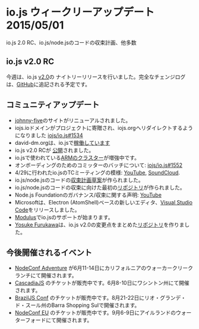 # io.js ウィークリーアップデート 2015/05/01
io.js 2.0 RC、io.js/node.jsのコードの収束計画、他多数

<!--
# io.js 2.0 release candidate
-->

## io.js v2.0 RC

<!--
This week we had one io.js nightly release , complete changelog will be found soon [on GitHub](https://github.com/iojs/io.js/blob/v1.x/CHANGELOG.md).
-->

今週は、io.js [v2.0](https://iojs.org/download/nightly/v2.0.0-nightly20150501b4ad5d7050/)の ナイトリーリリースを行いました。完全なチェンジログは、[GitHub](https://github.com/iojs/io.js/blob/v1.x/CHANGELOG.md)に追記される予定です。


<!--
### Community Updates
-->

## コミュニティアップデート

<!--
* New [johnny-five](http://johnny-five.io/) site launched.
* iojs.io domain was donated to the project and it will redirect to iojs.org [iojs/io.js#1534](https://github.com/iojs/io.js/issues/1534)
* david-dm.org is [now running](https://twitter.com/_alanshaw/status/592855646124531713) on iojs
* io.js v2.0 release candidate is [out](https://iojs.org/download/nightly/v2.0.0-nightly20150501b4ad5d7050/).
* io.js [ARM cluster](https://twitter.com/rvagg/status/593226114992087041) is growing.
* Onboarding another batch of committers [iojs/io.js#1552](https://github.com/iojs/io.js/issues/1552)
* io.js TC meeting 4/29 on [YouTube](https://www.youtube.com/watch?v=-e675TT4WEA) and [SoundCloud](https://twitter.com/dotproto/status/594145574204510208).
* io.js/node.js code [convergence plan draft](https://github.com/jasnell/dev-policy/blob/master/convergence.md).
* initial [repo](https://github.com/jasnell/node.js-convergence) for code convergence work for io.js/node.js.
* Node.js Foundation Governance/Convergence Call on [YouTube](https://www.youtube.com/watch?v=u9h0s3YtNAU).
* Microsoft releases new [Visual Studio Code](https://code.visualstudio.com/) based on Electron (AtomShell).
* io.js support coming to [Modulus](http://blog.modulus.io/upcoming-updates-for-nodejs-applications)
* Yosuke Furukawa created [iojs-new-features repo](https://github.com/yosuke-furukawa/iojs-new-features) with upcoming changes in io.js v2.0.
-->

* [johnny-five](http://johnny-five.io/)のサイトがリニューアルされました。
* iojs.ioドメインがプロジェクトに寄贈され、iojs.orgへリダイレクトするようになりました [iojs/io.js#1534](https://github.com/iojs/io.js/issues/1534)
* david-dm.orgは、io.jsで[稼働しています ](https://twitter.com/_alanshaw/status/592855646124531713)
* io.js v2.0 RCが [公開](https://iojs.org/download/nightly/v2.0.0-nightly20150501b4ad5d7050/)されました。
* io.jsで使われている[ARMのクラスター](https://twitter.com/rvagg/status/593226114992087041)が増強中です。
* オンボーディングのためのコミッターのバッチについて: [iojs/io.js#1552](https://github.com/iojs/io.js/issues/1552)
* 4/29に行われたio.jsのTCミーティングの模様: [YouTube](https://www.youtube.com/watch?v=-e675TT4WEA),  [SoundCloud](https://twitter.com/dotproto/status/594145574204510208).
* io.js/node.jsのコードの[収束計画草案](https://github.com/jasnell/dev-policy/blob/master/convergence.md)が作られました。
* io.js/node.jsのコードの収束に向けた最初の[リポジトリ](https://github.com/jasnell/node.js-convergence)が作られました。
* Node.js Foundationのガバナンス/収束に関する声明: [YouTube](https://www.youtube.com/watch?v=u9h0s3YtNAU)
* Microsoftは、Electron (AtomShell)ベースの新しいエディタ、[Visual Studio Code](https://code.visualstudio.com/)をリリースしました。
* [Modulus](http://blog.modulus.io/upcoming-updates-for-nodejs-applications)でio.jsのサポートが始まります。
* [Yosuke Furukawa](https://github.com/yosuke-furukawa)は、io.js v2.0の変更点をまとめた[リポジトリ](https://github.com/yosuke-furukawa/iojs-new-features)を作りました。

<!--
### Upcoming Events
-->

## 今後開催されるイベント

<!--
* [NodeConf Adventure](http://nodeconf.com/) tickets are on sale, June 11th - 14th at Walker Creek Ranch, CA
* [CascadiaJS](http://2015.cascadiajs.com/) tickets are on sale, July 8th - 10th at Washington State
* [BrazilJS Conf](http://braziljs.com.br/) tickets are on sale, August 21st - 22nd at Shopping Center BarraShoppingSul
* [NodeConf EU](http://nodeconf.eu/) tickets are on sale, September 6th - 9th at Waterford, Ireland
-->

* [NodeConf Adventure](http://nodeconf.com/) が6月11-14日にカリフォルニアのウォーカークリークランチにて開催されます。
* [CascadiaJS](http://2015.cascadiajs.com/) のチケットが販売中です。6月8-10日にワシントン州にて開催されます。
* [BrazilJS Conf](http://braziljs.com.br/) のチケットが販売中です。8月21-22日にリオ・グランデ・ド・スール州のBarra Shopping Sulで開催されます。
* [NodeConf EU](http://nodeconf.eu/) のチケットが販売中です。9月6-9日にアイルランドのウォーターフォードにて開催されます。
